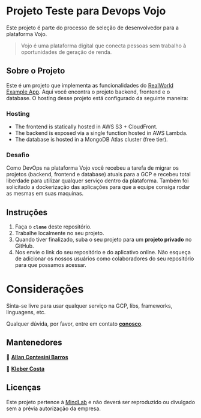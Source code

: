 # Projeto Teste para Devops Vojo

Este projeto é parte do processo de seleção de desenvolvedor para a plataforma Vojo.

>Vojo é uma plataforma digital que conecta pessoas sem trabalho à oportunidades de geração de renda.

## **Sobre o Projeto**

Este é um projeto que implementa as funcionalidades do [RealWorld Example App](https://github.com/gothinkster/realworld). Aqui você encontra o projeto backend, frontend e o database. O hosting desse projeto está configurado da seguinte maneira:

### Hosting

- The frontend is statically hosted in AWS S3 + CloudFront.
- The backend is exposed via a single function hosted in AWS Lambda.
- The database is hosted in a MongoDB Atlas cluster (free tier).

### Desafio
Como DevOps na plataforma Vojo você recebeu a tarefa de migrar os projetos (backend, frontend e database) atuais para a GCP e recebeu total liberdade para utilizar qualquer serviço dentro da plataforma. Também foi solicitado a dockerização das aplicações para que a equipe consiga rodar as mesmas em suas maquinas.

## **Instruções**
1. Faça o **`clone`** deste repositório.
2. Trabalhe localmente no seu projeto.
3. Quando tiver finalizado, suba o seu projeto para um **projeto privado** no GitHub.
4. Nos envie o link do seu repositório e do aplicativo online. Não esqueça de adicionar os nossos usuários como colaboradores do seu repositório para que possamos acessar.

# Considerações
Sinta-se livre para usar qualquer serviço na GCP, libs, frameworks, linguagens, etc.

Qualquer dúvida, por favor, entre em contato **[conosco](mailto:devteam@vojo.com.br)**.


## **Mantenedores**

👤 [**Allan Contesini Barros**](@contesini)

👤 [**Kleber Costa**](@kncosta)


## **Licenças**

Este projeto pertence à [MindLab](https://www.mindlab.com.br/) e não deverá ser reproduzido ou divulgado sem a prévia autorização da empresa.
